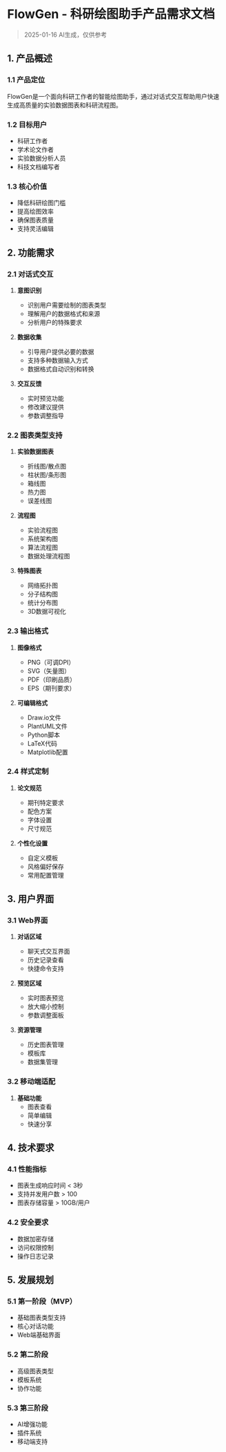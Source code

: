 # FlowGen - 科研绘图助手产品需求文档

> 2025-01-16 AI生成，仅供参考


## 1. 产品概述

### 1.1 产品定位
FlowGen是一个面向科研工作者的智能绘图助手，通过对话式交互帮助用户快速生成高质量的实验数据图表和科研流程图。

### 1.2 目标用户
- 科研工作者
- 学术论文作者
- 实验数据分析人员
- 科技文档编写者

### 1.3 核心价值
- 降低科研绘图门槛
- 提高绘图效率
- 确保图表质量
- 支持灵活编辑

## 2. 功能需求

### 2.1 对话式交互
1. **意图识别**
   - 识别用户需要绘制的图表类型
   - 理解用户的数据格式和来源
   - 分析用户的特殊要求

2. **数据收集**
   - 引导用户提供必要的数据
   - 支持多种数据输入方式
   - 数据格式自动识别和转换

3. **交互反馈**
   - 实时预览功能
   - 修改建议提供
   - 参数调整指导

### 2.2 图表类型支持

1. **实验数据图表**
   - 折线图/散点图
   - 柱状图/条形图
   - 箱线图
   - 热力图
   - 误差线图

2. **流程图**
   - 实验流程图
   - 系统架构图
   - 算法流程图
   - 数据处理流程图

3. **特殊图表**
   - 网络拓扑图
   - 分子结构图
   - 统计分布图
   - 3D数据可视化

### 2.3 输出格式

1. **图像格式**
   - PNG（可调DPI）
   - SVG（矢量图）
   - PDF（印刷品质）
   - EPS（期刊要求）

2. **可编辑格式**
   - Draw.io文件
   - PlantUML文件
   - Python脚本
   - LaTeX代码
   - Matplotlib配置

### 2.4 样式定制

1. **论文规范**
   - 期刊特定要求
   - 配色方案
   - 字体设置
   - 尺寸规范

2. **个性化设置**
   - 自定义模板
   - 风格偏好保存
   - 常用配置管理

## 3. 用户界面

### 3.1 Web界面
1. **对话区域**
   - 聊天式交互界面
   - 历史记录查看
   - 快捷命令支持

2. **预览区域**
   - 实时图表预览
   - 放大缩小控制
   - 参数调整面板

3. **资源管理**
   - 历史图表管理
   - 模板库
   - 数据集管理

### 3.2 移动端适配
1. **基础功能**
   - 图表查看
   - 简单编辑
   - 快速分享

## 4. 技术要求

### 4.1 性能指标
- 图表生成响应时间 < 3秒
- 支持并发用户数 > 100
- 图表存储容量 > 10GB/用户

### 4.2 安全要求
- 数据加密存储
- 访问权限控制
- 操作日志记录

## 5. 发展规划

### 5.1 第一阶段（MVP）
- 基础图表类型支持
- 核心对话功能
- Web端基础界面

### 5.2 第二阶段
- 高级图表类型
- 模板系统
- 协作功能

### 5.3 第三阶段
- AI增强功能
- 插件系统
- 移动端支持 